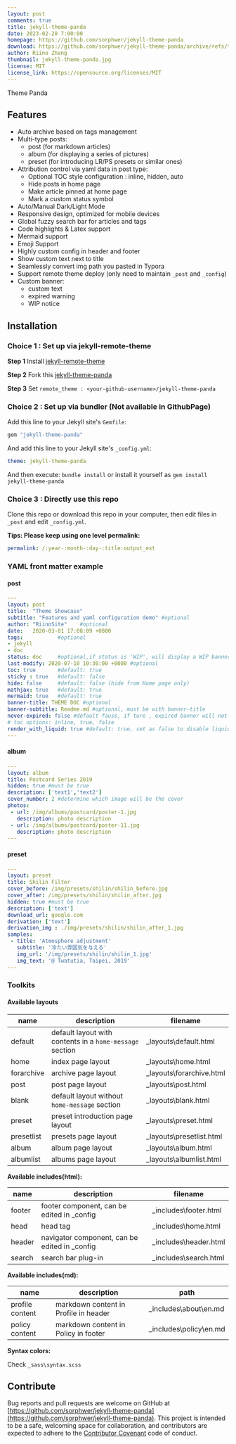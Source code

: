```yaml
---
layout: post
comments: true
title: jekyll-theme-panda
date: 2023-02-28 7:00:00
homepage: https://github.com/sorphwer/jekyll-theme-panda
download: https://github.com/sorphwer/jekyll-theme-panda/archive/refs/tags/Release.zip
author: Riino Zhang
thumbnail: jekyll-theme-panda.jpg
license: MIT
license_link: https://opensource.org/licenses/MIT
---
```


Theme Panda

## Features

* Auto archive based on tags management
* Multi-type posts:
  * post (for markdown articles)
  * album (for displaying a series of pictures)
  * preset (for introducing LR/PS presets or similar ones)
* Attribution control via yaml data in post type:
  * Optional TOC style configuration : inline, hidden, auto
  * Hide posts in home page
  * Make article pinned at home page
  * Mark a custom status symbol
* Auto/Manual Dark/Light Mode 
* Responsive design, optimized for mobile devices
* Global fuzzy search bar for articles and tags
* Code highlights & Latex support
* Mermaid support
* Emoji Support
* Highly custom config in header and footer
* Show custom text next to title
* Seamlessly convert img path you pasted in Typora
* Support remote theme deploy (only need to maintain `_post` and `_config`)
* Custom banner:
  * custom text
  * expired warning
  * WIP notice

## Installation

### Choice 1 : Set up via jekyll-remote-theme

**Step 1**  Install [jekyll-remote-theme](https://github.com/benbalter/jekyll-remote-theme)

**Step 2**  Fork this [jekyll-theme-panda]( https://github.com/sorphwer/jekyll-theme-panda)

**Step 3**  Set `remote_theme : <your-github-username>/jekyll-theme-panda`

### Choice 2 : Set up via bundler (Not available in GithubPage)

Add this line to your Jekyll site's `Gemfile`:

```ruby
gem "jekyll-theme-panda"
```

And add this line to your Jekyll site's `_config.yml`:

```yaml
theme: jekyll-theme-panda
```

And then execute: `bundle install` or install it yourself as `gem install jekyll-theme-panda`

### Choice 3 : Directly use this repo 

Clone this repo or download this repo in your computer, then edit files in `_post` and edit `_config.yml`.

**Tips: Please keep using one level permalink:**

```yaml
permalink: /:year-:month-:day-:title:output_ext
```

### YAML front matter example

#### post

```yaml
---
layout: post
title:  "Theme Showcase"
subtitle: "Features and yaml configuration demo" #optional 
author: "RiinoSite"    #optional
date:   2020-03-01 17:08:09 +0800
tags:           #optional
- jekyll 
- doc
status: doc     #optional,if status is 'WIP', will display a WIP banner
last-modify: 2020-07-10 10:30:00 +0000 #optional
toc: true       #default: true
sticky : true   #default: false
hide: false     #default: false (hide from Home page only)
mathjax: true   #default: true
mermaid: true   #default: true
banner-title: THEME DOC #optional
banner-subtitle: Readme.md #optional, must be with banner-title
never-expired: false #default fause, if ture , expired banner will not display
# toc options: inline, true, false
render_with_liquid: true #default: true, set as false to disable liquid
---
```

#### album

```yaml
---
layout: album
title: Postcard Series 2019
hidden: true #must be true
description: ['text1','text2']
cover_number: 2 #determine which image will be the cover
photos:
 - url: /img/albums/postcard/poster-1.jpg
   description: photo description
 - url: /img/albums/postcard/poster-11.jpg
   description: photo description
---
```

#### preset

```yaml
---
layout: preset
title: Shilin Filter
cover_before: /img/presets/shilin/shilin_before.jpg
cover_after: /img/presets/shilin/shilin_after.jpg
hidden: true #must be true
description: ['text']
download_url: google.com
derivation: ['text']
derivation_img : ./img/presets/shilin/shilin_after_1.jpg
samples:
 - title: 'Atmosphere adjustment'
   subtitle: '冷たい雰囲気を与える'
   img_url: '/img/presets/shilin/shilin_1.jpg'
   img_text: '@ Twatutia, Taipei, 2019'
---
```

### Toolkits

#### Available layouts

| name       | description                                              | filename                 |
| ---------- | -------------------------------------------------------- | ------------------------ |
| default    | default layout with contents in a `home-message` section | _layouts\default.html    |
| home       | index page layout                                        | _layouts\home.html       |
| forarchive | archive page layout                                      | _layouts\forarchive.html |
| post       | post page layout                                         | _layouts\post.html       |
| blank      | default layout without `home-message` section            | _layouts\blank.html      |
| preset     | preset introduction page layout                          | _layouts\preset.html     |
| presetlist | presets page layout                                      | _layouts\presetlist.html |
| album      | album page layout                                        | _layouts\album.html      |
| albumlist  | albums page layout                                       | _layouts\albumlist.html  |

**Available includes(html):**

| name   | description                                   | filename              |
| ------ | --------------------------------------------- | --------------------- |
| footer | footer component, can be edited in _config    | _includes\footer.html |
| head   | head tag                                      | _includes\home.html   |
| header | navigator component, can be edited in _config | _includes\header.html |
| search | search bar plug-in                            | _includes\search.html |

**Available includes(md):**

| name            | description                           | path                   |
| --------------- | ------------------------------------- | ---------------------- |
| profile content | markdown content in Profile in header | _includes\about\en.md  |
| policy content  | markdown content in Policy in footer  | _includes\policy\en.md |

**Syntax colors:**

Check `_sass\syntax.scss`

## Contribute

Bug reports and pull requests are welcome on GitHub at [https://github.com/sorphwer/jekyll-theme-panda](https://github.com/sorphwer/jekyll-theme-panda). This project is intended to be a safe, welcoming space for collaboration, and contributors are expected to adhere to the [Contributor Covenant](http://contributor-covenant.org) code of conduct.
